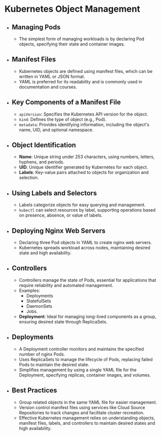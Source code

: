 # Kubernetes Object Management

- ## **Managing Pods**
  - The simplest form of managing workloads is by declaring Pod objects, specifying their state and container images.

- ## **Manifest Files**
  - Kubernetes objects are defined using manifest files, which can be written in YAML or JSON format.
  - YAML is preferred for its readability and is commonly used in documentation and courses.

- ## **Key Components of a Manifest File**
  - `apiVersion`: Specifies the Kubernetes API version for the object.
  - `kind`: Defines the type of object (e.g., Pod).
  - `metadata`: Provides identifying information, including the object's name, UID, and optional namespace.


- ## **Object Identification**
  - **Name**: Unique string under 253 characters, using numbers, letters, hyphens, and periods.
  - **UID**: Unique identifier generated by Kubernetes for each object.
  - **Labels**: Key-value pairs attached to objects for organization and selection.

- ## **Using Labels and Selectors**
  - Labels categorize objects for easy querying and management.
  - `kubectl` can select resources by label, supporting operations based on presence, absence, or value of labels.

- ## **Deploying Nginx Web Servers**
  - Declaring three Pod objects in YAML to create nginx web servers.
  - Kubernetes spreads workload across nodes, maintaining desired state and high availability.

- ## **Controllers**
  - Controllers manage the state of Pods, essential for applications that require reliability and automated management.
  - Examples: 
    - Deployments 
    - StatefulSets 
    - DaemonSets 
    - Jobs.
  - **Deployment**: Ideal for managing long-lived components as a group, ensuring desired state through ReplicaSets.

- ## **Deployments**
  - A Deployment controller monitors and maintains the specified number of nginx Pods.
  - Uses ReplicaSets to manage the lifecycle of Pods, replacing failed Pods to maintain the desired state.
  - Simplifies management by using a single YAML file for the Deployment, specifying replicas, container images, and volumes.


- ## **Best Practices**
  - Group related objects in the same YAML file for easier management.
  - Version control manifest files using services like Cloud Source Repositories to track changes and facilitate cluster recreation.
  - Effective Kubernetes management relies on understanding objects, manifest files, labels, and controllers to maintain desired states and high availability.
